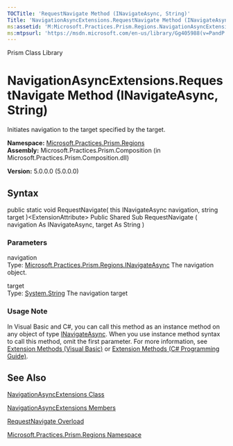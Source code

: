 ```yaml
---
TOCTitle: 'RequestNavigate Method (INavigateAsync, String)'
Title: 'NavigationAsyncExtensions.RequestNavigate Method (INavigateAsync, String) (Microsoft.Practices.Prism.Regions)'
ms:assetid: 'M:Microsoft.Practices.Prism.Regions.NavigationAsyncExtensions.RequestNavigate(Microsoft.Practices.Prism.Regions.INavigateAsync,System.String)'
ms:mtpsurl: 'https://msdn.microsoft.com/en-us/library/Gg405988(v=PandP.50)'
---
```


Prism Class Library

NavigationAsyncExtensions.RequestNavigate Method (INavigateAsync, String)
=============================================================================

Initiates navigation to the target specified by the target.

**Namespace:** [Microsoft.Practices.Prism.Regions](https://msdn.microsoft.com/n:microsoft.practices.prism.regions)
**Assembly:** Microsoft.Practices.Prism.Composition (in Microsoft.Practices.Prism.Composition.dll)

**Version:** 5.0.0.0 (5.0.0.0)

## Syntax


<span id="syntaxToggle"></span>public static void RequestNavigate( this INavigateAsync navigation, string target )&lt;ExtensionAttribute&gt; Public Shared Sub RequestNavigate ( navigation As INavigateAsync, target As String )

### Parameters

navigation  
Type: [Microsoft.Practices.Prism.Regions.INavigateAsync](https://msdn.microsoft.com/t:microsoft.practices.prism.regions.inavigateasync)
The navigation object.

target  
Type: [System.String](http://msdn2.microsoft.com/en-us/library/s1wwdcbf)
The navigation target

### Usage Note

In Visual Basic and C\#, you can call this method as an instance method on any object of type [INavigateAsync](https://msdn.microsoft.com/t:microsoft.practices.prism.regions.inavigateasync). When you use instance method syntax to call this method, omit the first parameter. For more information, see [Extension Methods (Visual Basic)](http://msdn.microsoft.com/en-us/library/bb384936.aspx) or [Extension Methods (C\# Programming Guide)](http://msdn.microsoft.com/en-us/library/bb383977.aspx).

See Also
--------


[NavigationAsyncExtensions Class](https://msdn.microsoft.com/t:microsoft.practices.prism.regions.navigationasyncextensions)

[NavigationAsyncExtensions Members](https://msdn.microsoft.com/allmembers.t:microsoft.practices.prism.regions.navigationasyncextensions)

[RequestNavigate Overload](https://msdn.microsoft.com/overload:microsoft.practices.prism.regions.navigationasyncextensions.requestnavigate)

[Microsoft.Practices.Prism.Regions Namespace](https://msdn.microsoft.com/n:microsoft.practices.prism.regions)
